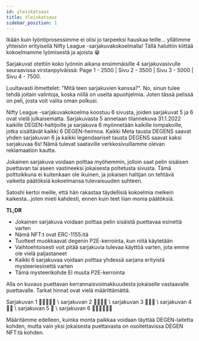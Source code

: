 ```yaml
---
id: yleiskatsaus
title: Yleiskatsaus
sidebar_position: 1
---
```


Ikään kuin lyöntiprosessimme ei olisi jo tarpeeksi hauskaa teille... yllätimme yhteisön erityisellä Nifty League -sarjakuvakokoelmalla! Tällä haluttiin kiittää kokoelmamme lyömisestä ja ajoista 😁

Sarjakuvat otettiin koko lyönnin aikana ensimmäisille 4 sarjakuvasivulle seuraavissa virstanpylväissä: Page 1 - 2500 | Sivu 2 - 3500 | Sivu 3 - 5000 | Sivu 4 - 7500.

Luultavasti ihmettelet: "Mitä teen sarjakuvien kanssa?". No, sinun tulee tehdä joitain valintoja, koska niillä on useita apuohjelmia. Joten tässä pelissä on peli, josta voit valita oman polkusi.

Nifty League -sarjakuvakokoelma koostuu 6 sivusta, joiden sarjakuvat 5 ja 6 ovat vielä julkaisematta. Sarjakuvasta 5 annetaan tilannekuva 31.1.2022 kaikille DEGEN-haltijoille ja sarjakuva 6 myönnetään kaikille lompakoille, jotka sisältävät kaikki 6 DEGEN-heimoa. Kaikki Meta tausta DEGENS saavat yhden sarjakuvan 6 ja kaikki legendaariset tausta DEGENS saavat kaksi sarjakuvaa 6s! Nämä tulevat saataville verkkosivuillamme olevan reklamaation kautta.

Jokainen sarjakuva voidaan polttaa myöhemmin, jolloin saat pelin sisäisen puettavan tai aseen vastineeksi jokaisesta poltetusta sivusta. Tämä polttoikkuna ei kuitenkaan ole ikuinen, ja jokaisen haltijan on tehtävä vaikeita päätöksiä kokoelmansa tulevaisuuden suhteen.

Satoshi kertoi meille, että hän rakastaa täydellisiä kokoelmia melkein kaikesta…joten mieti kahdesti, ennen kuin teet liian monia päätöksiä.

**TL;DR**

- Jokainen sarjakuva voidaan polttaa pelin sisäistä puettavaa esinettä varten
- Nämä NFT:t ovat ERC-1155:itä
- Tuotteet muokkaavat degenin P2E-kerrointa, kun niitä käytetään
- Vaihtoehtoisesti voit pitää sarjakuvia tulevaa käyttöä varten, jota emme ole vielä paljastaneet
- Kaikki 6 sarjakuvaa voidaan polttaa yhdessä sarjana erityistä mysteeriesinettä varten
- Tämä mysteerikohde EI muuta P2E-kerrointa

Alla on kuvaus puettavan kerrannaisvoimakkuudesta jokaiselle vastaavalle puettavalle. Tarkat hinnat ovat vielä määrittämättä.

Sarjakuvan 1 💪💪💪💪💪 \ sarjakuvan 2 💪💪💪💪 \ sarjakuvan 3 💪💪💪 \ sarjakuvan 4 💪💪 \ sarjakuvan 5 💪 \ sarjakuvan 6 💪💪💪💪💪💪


Määritämme edelleen, kuinka monta paikkaa voidaan täyttää DEGEN-laitetta kohden, mutta vain yksi jokaisesta puettavasta on osoitettavissa DEGEN NFT:tä kohden. 
